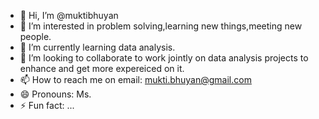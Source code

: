 - 👋 Hi, I’m @muktibhuyan
- 👀 I’m interested in problem solving,learning new things,meeting new people.
- 🌱 I’m currently learning data analysis.
- 💞️ I’m looking to collaborate to work jointly on data analysis projects to enhance and get more expereiced on it.
- 📫 How to reach me on email: mukti.bhuyan@gmail.com
- 😄 Pronouns: Ms.
- ⚡ Fun fact: ...

<!---
muktibhuyan/muktibhuyan is a ✨ special ✨ repository because its `README.md` (this file) appears on your GitHub profile.
You can click the Preview link to take a look at your changes.
--->
